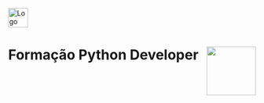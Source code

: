 <img src="https://user-images.githubusercontent.com/103886371/214082852-955eab55-4bf0-4865-ae0b-3d00def3a08e.svg" alt="Logo DIO" height="40"/>

# Formação Python Developer <img src="https://hermes.dio.me/tracks/aa71615b-e701-4cec-bb64-71ba6974c5fe.png" height="100" align="right">
